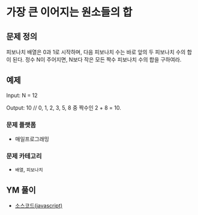 가장 큰 이어지는 원소들의 합
===========================================


## 문제 정의
피보나치 배열은 0과 1로 시작하며, 다음 피보나치 수는 바로 앞의 두 피보나치 수의 합이 된다. 정수 N이 주어지면, N보다 작은 모든 짝수 피보나치 수의 합을 구하여라.


## 예제

Input: N = 12

Output: 10 // 0, 1, 2, 3, 5, 8 중 짝수인 2 + 8 = 10.

### 문제 플랫폼
- 매일프로그래밍

### 문제 카테고리
- `배열`, `피보나치`

## YM 풀이
> 
> 

- [소스코드(javascript)](/src/ym/201904_단속카메라.js)
